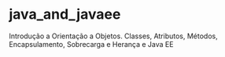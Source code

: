 # java_and_javaee
Introdução a Orientação a Objetos. Classes, Atributos, Métodos, Encapsulamento, Sobrecarga e Herança e Java EE
